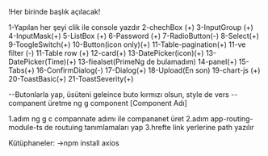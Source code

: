 
!Her birinde başlık açılacak!

1-Yapılan her şeyi clik ile console yazdır
2-chechBox  (+)
3-InputGroup (+)
4-InputMask(+)
5-ListBox (+)
6-Password (+)
7-RadioButton(-)
8-Select(+)
9-ToogleSwitch(+)
10-Button(icon only)(+)
11-Table-pagination(+) 
11-ve filter  (-)
11-Table row (+)
12-card(+)
13-DatePicker(icon)(+)
13-DatePicker(Time)(+)
13-fiealset(PrimeNg de bulamadım)
14-panel(+)
15-Tabs(+)
16-ConfirmDialog(-)
17-Dialog(+)
18-Upload(En son)
19-chart-js (+)
20-ToastBasic(+)
21-ToastSeverity(+)


--Butonlarla yap, üsüteni geleince buto kırmızı olsun, style de vers
--companent üretme
ng g component [Component Adı]

1.adım ng g c compannate adımı ile compananet üret
2.adım app-routing-module-ts de routuing tanımlamaları yap
3.hrefte link yerlerine path yazılır

Kütüphaneler:
->npm install axios

